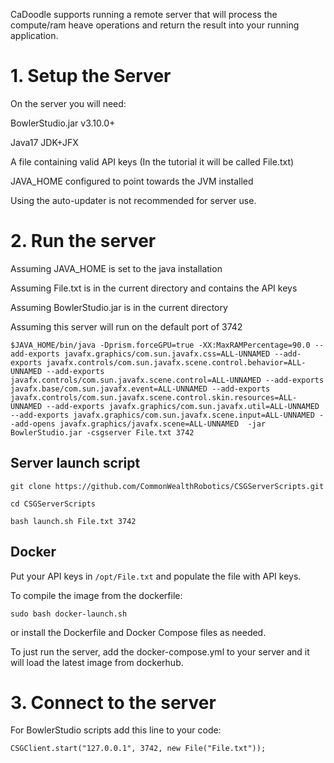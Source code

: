 CaDoodle supports running a remote server that will process the compute/ram heave operations and return the result into your running application.

# 1. Setup the Server

On the server you will need:

BowlerStudio.jar v3.10.0+

Java17 JDK+JFX

A file containing valid API keys (In the tutorial it will be called File.txt)

JAVA_HOME configured to point towards the JVM installed

Using the auto-updater is not recommended for server use. 


# 2. Run the server

Assuming JAVA_HOME is set to the java installation

Assuming File.txt is in the current directory and contains the API keys

Assuming BowlerStudio.jar is in the current directory

Assuming this server will run on the default port of 3742

`$JAVA_HOME/bin/java -Dprism.forceGPU=true -XX:MaxRAMPercentage=90.0 --add-exports javafx.graphics/com.sun.javafx.css=ALL-UNNAMED --add-exports javafx.controls/com.sun.javafx.scene.control.behavior=ALL-UNNAMED --add-exports javafx.controls/com.sun.javafx.scene.control=ALL-UNNAMED --add-exports javafx.base/com.sun.javafx.event=ALL-UNNAMED --add-exports javafx.controls/com.sun.javafx.scene.control.skin.resources=ALL-UNNAMED --add-exports javafx.graphics/com.sun.javafx.util=ALL-UNNAMED --add-exports javafx.graphics/com.sun.javafx.scene.input=ALL-UNNAMED --add-opens javafx.graphics/javafx.scene=ALL-UNNAMED  -jar BowlerStudio.jar -csgserver File.txt 3742`

## Server launch script

`git clone https://github.com/CommonWealthRobotics/CSGServerScripts.git`

`cd CSGServerScripts`

`bash launch.sh File.txt 3742`

## Docker

Put your API keys in `/opt/File.txt` and populate the file with API keys. 

To compile the image from the dockerfile:

`sudo bash docker-launch.sh`

or install the Dockerfile and Docker Compose files as needed. 

To just run the server, add the docker-compose.yml to your server and it will load the latest image from dockerhub. 


# 3. Connect to the server

For BowlerStudio scripts add this line to your code:

`
CSGClient.start("127.0.0.1", 3742, new File("File.txt"));
`


